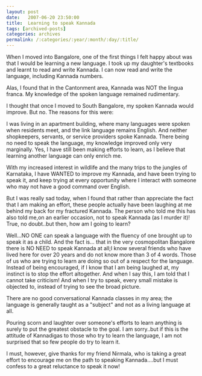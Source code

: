 ```yaml
---
layout: post
date:	2007-06-20 23:50:00
title:  Learning to speak Kannada
tags: [archived-posts]
categories: archives
permalink: /:categories/:year/:month/:day/:title/
---
```

When I moved into Bangalore, one of the first things I felt happy about was that I would be learning a new language. I took up my daughter's textbooks and learnt to read and write Kannada. I can now read and write the language, including Kannada numbers.

Alas, I found that in the Cantonment area, Kannada was NOT the lingua franca. My knowledge of the spoken language remained rudimentary. 

I thought that once I moved to South Bangalore, my spoken Kannada would improve. But no. The reasons for this were:

I was living in an apartment building, where many languages were spoken when residents meet, and the link language remains English. And neither shopkeepers, servants, or service providers spoke Kannada. There being no need to speak the language, my knowledge improved only very marginally. Yes, I have still been making efforts to learn, as I believe that learning another language can only enrich me.

With my increased interest in wildlife and the many trips to the jungles of Karnataka, I have WANTED to improve my Kannada, and have been trying to speak it, and keep trying at every opportunity where I interact with someone who may not have a good command over English.

But I was really sad today, when I found that rather than appreciate the fact that I am making an effort, these people actually have been laughing at me behind my back for my fractured Kannada. The person who told me this has also told me,on an earlier occasion, not to speak Kannada (as I murder it)! True, no doubt..but then, how am I going to learn?

Well...NO ONE can speak a language with the fluency of one brought up to speak it as a child. And the fact is... that in the very cosmopolitan Bangalore there is NO NEED to speak Kannada at all;I know several friends who have lived here for over 20 years and do not know more than 3 of 4 words. Those of us who are trying to learn are doing so out of a respect for the language. Instead of being encouraged, if I know that I am being laughed at, my instinct is to stop the effort altogether. And when I say this, I am told that I cannot take criticism! And when I try to speak, every small mistake is objected to, instead of trying to see the broad picture.

There are no good conversational Kannada classes in my area; the language is generally taught as a "subject" and not as a living language at all.

Pouring scorn and laughter over someone's efforts to learn anything is surely to put the greatest obstacle to the goal. I am sorry..but if this is the attitude of Kannadigas to those who try to learn the language, I am not surprised that so few people do try to learn it.

I must, however, give thanks for my friend Nirmala, who is taking a great effort to encourage me on the path to speaking Kannada....but I must confess to a great reluctance to speak it now!
